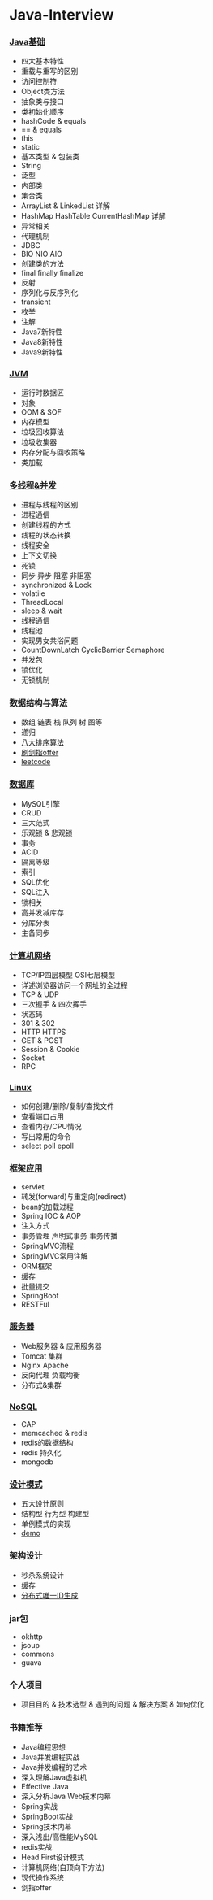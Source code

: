 ﻿# Java-Interview
### [Java基础](https://github.com/MelloChan/java-interview/blob/master/content/Java-Base.md)
- 四大基本特性
- 重载与重写的区别
- 访问控制符
- Object类方法
- 抽象类与接口
- 类初始化顺序
- hashCode & equals
- == & equals
- this
- static
- 基本类型 & 包装类
- String
- 泛型
- 内部类
- 集合类
- ArrayList & LinkedList 详解
- HashMap HashTable CurrentHashMap 详解
- 异常相关
- 代理机制
- JDBC
- BIO NIO AIO
- 创建类的方法
- final finally finalize
- 反射
- 序列化与反序列化
- transient
- 枚举
- 注解
- Java7新特性
- Java8新特性
- Java9新特性

### [JVM](https://github.com/MelloChan/java-interview/blob/master/content/JVM.md)
- 运行时数据区
- 对象
- OOM & SOF
- 内存模型
- 垃圾回收算法
- 垃圾收集器
- 内存分配与回收策略
- 类加载



### [多线程&并发](https://github.com/MelloChan/java-interview/blob/master/content/Thread-Concurrent.md)
- 进程与线程的区别
- 进程通信
- 创建线程的方式
- 线程的状态转换
- 线程安全
- 上下文切换
- 死锁
- 同步 异步 阻塞 非阻塞 
- synchronized & Lock 
- volatile
- ThreadLocal
- sleep & wait 
- 线程通信
- 线程池
- 实现男女共浴问题  
- CountDownLatch CyclicBarrier Semaphore
- 并发包  
- 锁优化
- 无锁机制

### 数据结构与算法
- 数组 链表 栈 队列 树 图等
- 递归
- [八大排序算法](https://github.com/MelloChan/java-interview/blob/master/java-exam/src/algorithm)
- [刷剑指offer](https://github.com/MelloChan/interviews-coding)
- [leetcode](https://leetcode.com/problemset/algorithms/) 

### [数据库](https://github.com/MelloChan/java-interview/blob/master/content/DB.md)
- MySQL引擎
- CRUD
- 三大范式
- 乐观锁 & 悲观锁
- 事务
- ACID
- 隔离等级
- 索引
- SQL优化
- SQL注入
- 锁相关
- 高并发减库存
- 分库分表
- 主备同步

### [计算机网络](https://github.com/MelloChan/java-interview/blob/master/content/Network.md)
- TCP/IP四层模型 OSI七层模型
- 详述浏览器访问一个网址的全过程  
- TCP & UDP
- 三次握手 & 四次挥手
- 状态码
- 301 & 302
- HTTP HTTPS
- GET & POST 
- Session & Cookie
- Socket    
- RPC

### [Linux](https://github.com/MelloChan/java-interview/blob/master/content/Linux.md)
- 如何创建/删除/复制/查找文件
- 查看端口占用
- 查看内存/CPU情况
- 写出常用的命令
- select poll epoll

### [框架应用](https://github.com/MelloChan/java-interview/blob/master/content/Framework.md)
- servlet
- 转发(forward)与重定向(redirect) 
- bean的加载过程
- Spring IOC & AOP
- 注入方式
- 事务管理 声明式事务 事务传播
- SpringMVC流程
- SpringMVC常用注解
- ORM框架
- 缓存
- 批量提交
- SpringBoot
- RESTFul

### [服务器](https://github.com/MelloChan/java-interview/blob/master/content/Server.md)
- Web服务器 & 应用服务器
- Tomcat 集群
- Nginx Apache
- 反向代理 负载均衡  
- 分布式&集群 

### [NoSQL](https://github.com/MelloChan/java-interview/blob/master/content/NoSQL.md)
- CAP
- memcached & redis
- redis的数据结构
- redis 持久化
- mongodb

### [设计模式](https://github.com/MelloChan/java-interview/blob/master/content/Java-Design.md)
- 五大设计原则
- 结构型 行为型 构建型
- 单例模式的实现
- [demo](https://github.com/MelloChan/java-design)

### 架构设计
- 秒杀系统设计
- 缓存
- [分布式唯一ID生成](https://github.com/MelloChan/java-interview/blob/master/content/unique-id.md)

### jar包
- okhttp
- jsoup
- commons
- guava

### 个人项目
- 项目目的 & 技术选型 & 遇到的问题 & 解决方案 & 如何优化

### 书籍推荐
- Java编程思想
- Java并发编程实战
- Java并发编程的艺术
- 深入理解Java虚拟机
- Effective Java
- 深入分析Java Web技术内幕
- Spring实战
- SpringBoot实战
- Spring技术内幕
- 深入浅出/高性能MySQL
- redis实战
- Head First设计模式
- 计算机网络(自顶向下方法)
- 现代操作系统
- 剑指offer 